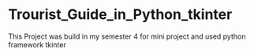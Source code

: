 # Trourist_Guide_in_Python_tkinter
This Project was build in my semester 4 for mini project  and used python framework tkinter
